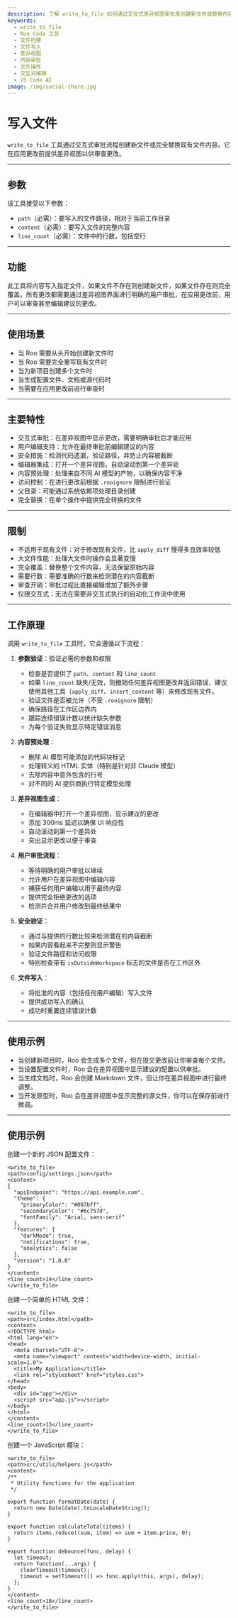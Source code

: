 ```yaml
---
description: 了解 write_to_file 如何通过交互式差异视图审批来创建新文件或替换内容，确保在 Roo Code 中安全地进行文件操作。
keywords:
  - write_to_file
  - Roo Code 工具
  - 文件创建
  - 文件写入
  - 差异视图
  - 内容审批
  - 文件操作
  - 交互式编辑
  - VS Code AI
image: /img/social-share.jpg
---
```


# 写入文件

`write_to_file` 工具通过交互式审批流程创建新文件或完全替换现有文件内容。它在应用更改前提供差异视图以供审查更改。

---

## 参数

该工具接受以下参数：

- `path`（必需）：要写入的文件路径，相对于当前工作目录
- `content`（必需）：要写入文件的完整内容
- `line_count`（必需）：文件中的行数，包括空行

---

## 功能

此工具将内容写入指定文件，如果文件不存在则创建新文件，如果文件存在则完全覆盖。所有更改都需要通过差异视图界面进行明确的用户审批，在应用更改前，用户可以审查甚至编辑建议的更改。

---

## 使用场景

- 当 Roo 需要从头开始创建新文件时
- 当 Roo 需要完全重写现有文件时
- 当为新项目创建多个文件时
- 当生成配置文件、文档或源代码时
- 当需要在应用更改前进行审查时

---

## 主要特性

- 交互式审批：在差异视图中显示更改，需要明确审批后才能应用
- 用户编辑支持：允许在最终审批前编辑建议的内容
- 安全措施：检测代码遗漏，验证路径，并防止内容被截断
- 编辑器集成：打开一个差异视图，自动滚动到第一个差异处
- 内容预处理：处理来自不同 AI 模型的产物，以确保内容干净
- 访问控制：在进行更改前根据 `.rooignore` 限制进行验证
- 父目录：可能通过系统依赖项处理目录创建
- 完全替换：在单个操作中提供完全转换的文件

---

## 限制

- 不适用于现有文件：对于修改现有文件，比 `apply_diff` 慢得多且效率较低
- 大文件性能：处理大文件时操作会显著变慢
- 完全覆盖：替换整个文件内容，无法保留原始内容
- 需要行数：需要准确的行数来检测潜在的内容截断
- 审查开销：审批过程比直接编辑增加了额外步骤
- 仅限交互式：无法在需要非交互式执行的自动化工作流中使用

---

## 工作原理

调用 `write_to_file` 工具时，它会遵循以下流程：

1. **参数验证**：验证必需的参数和权限
   - 检查是否提供了 `path`、`content` 和 `line_count`
   - 如果 `line_count` 缺失/无效，则撤销任何差异视图更改并返回错误，建议使用其他工具（`apply_diff`、`insert_content` 等）来修改现有文件。
   - 验证文件是否被允许（不受 `.rooignore` 限制）
   - 确保路径在工作区边界内
   - 跟踪连续错误计数以统计缺失参数
   - 为每个验证失败显示特定错误消息

2. **内容预处理**：
   - 删除 AI 模型可能添加的代码块标记
   - 处理转义的 HTML 实体（特别是针对非 Claude 模型）
   - 去除内容中意外包含的行号
   - 对不同的 AI 提供商执行特定模型处理

3. **差异视图生成**：
   - 在编辑器中打开一个差异视图，显示建议的更改
   - 添加 300ms 延迟以确保 UI 响应性
   - 自动滚动到第一个差异处
   - 突出显示更改以便于审查

4. **用户审批流程**：
   - 等待明确的用户审批以继续
   - 允许用户在差异视图中编辑内容
   - 捕获任何用户编辑以用于最终内容
   - 提供完全拒绝更改的选项
   - 检测并合并用户修改到最终结果中

5. **安全验证**：
   - 通过与提供的行数比较来检测潜在的内容截断
   - 如果内容看起来不完整则显示警告
   - 验证文件路径和访问权限
   - 特别检查带有 `isOutsideWorkspace` 标志的文件是否在工作区外

6. **文件写入**：
   - 将批准的内容（包括任何用户编辑）写入文件
   - 提供成功写入的确认
   - 成功时重置连续错误计数

---

## 使用示例

- 当创建新项目时，Roo 会生成多个文件，但在提交更改前让你审查每个文件。
- 当设置配置文件时，Roo 会在差异视图中显示建议的配置以供审批。
- 当生成文档时，Roo 会创建 Markdown 文件，但让你在差异视图中进行最终调整。
- 当开发原型时，Roo 会在差异视图中显示完整的源文件，你可以在保存前进行微调。

---

## 使用示例

创建一个新的 JSON 配置文件：
```
<write_to_file>
<path>config/settings.json</path>
<content>
{
  "apiEndpoint": "https://api.example.com",
  "theme": {
    "primaryColor": "#007bff",
    "secondaryColor": "#6c757d",
    "fontFamily": "Arial, sans-serif"
  },
  "features": {
    "darkMode": true,
    "notifications": true,
    "analytics": false
  },
  "version": "1.0.0"
}
</content>
<line_count>14</line_count>
</write_to_file>
```

创建一个简单的 HTML 文件：
```
<write_to_file>
<path>src/index.html</path>
<content>
<!DOCTYPE html>
<html lang="en">
<head>
  <meta charset="UTF-8">
  <meta name="viewport" content="width=device-width, initial-scale=1.0">
  <title>My Application</title>
  <link rel="stylesheet" href="styles.css">
</head>
<body>
  <div id="app"></div>
  <script src="app.js"></script>
</body>
</html>
</content>
<line_count>13</line_count>
</write_to_file>
```

创建一个 JavaScript 模块：
```
<write_to_file>
<path>src/utils/helpers.js</path>
<content>
/**
 * Utility functions for the application
 */

export function formatDate(date) {
  return new Date(date).toLocaleDateString();
}

export function calculateTotal(items) {
  return items.reduce((sum, item) => sum + item.price, 0);
}

export function debounce(func, delay) {
  let timeout;
  return function(...args) {
    clearTimeout(timeout);
    timeout = setTimeout(() => func.apply(this, args), delay);
  };
}
</content>
<line_count>18</line_count>
</write_to_file>
```

